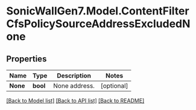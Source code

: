 # SonicWallGen7.Model.ContentFilterCfsPolicySourceAddressExcludedNone

## Properties

Name | Type | Description | Notes
------------ | ------------- | ------------- | -------------
**None** | **bool** | None address. | [optional] 

[[Back to Model list]](../README.md#documentation-for-models) [[Back to API list]](../README.md#documentation-for-api-endpoints) [[Back to README]](../README.md)

